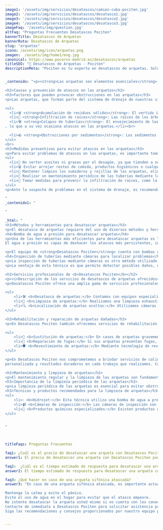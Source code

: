```yaml
---
image1: '/assets/img/servicios/desatascos/camion-cuba-pociten.jpg'
image2: '/assets/img/servicios/desatascos/desatasco1.jpg'
image3: '/assets/img/servicios/desatascos/desatasco2.jpg'
image4: '/assets/img/servicios/desatascos/desatasco3.jpg'
imageFaq: '/assets/img/question.jpg'
altFaq: "Preguntas Frecuentes Desatascos Pociten"
bannerTitle: Desatascos de Arquetas
bannerRuta: Desatascos de Arquetas
slug: "arquetas"
icono: /assets/img/icon/arquetas.png
imagen:  /assets/img/home1/eng.jpg
canonical: https://www.poceros-madrid.es/desatascos/arquetas
titleSEO: "🌟 Desatascos de Arquetas - Pociten"
descriptionMeta: "Pociten es tu experto en desatascos de arquetas. Solucionamos problemas de forma rápida y eficiente. Llámanos al 647 37 67 82 📱."


_contenido: "<p><strong>Las arquetas son elementos esenciales</strong> en el sistema de drenaje de una vivienda. En esta página podrás ver <em>las causas y métodos para prevenir atascos en las arquetas</em>, así como los servicios profesionales ofrecidos por <strong>Desatascos Pociten</strong>.<br> También aprenderemos sobre la importancia del mantenimiento y limpieza regular de las arquetas. Además, proporcionaremos respuestas a preguntas frecuentes, como el precio y tiempo de respuesta para desatascar una arqueta, y qué hacer en caso de una arqueta sifónica obstruida. <em>Mantener nuestras arquetas en buen estado es crucial</em> para asegurar un sistema de drenaje eficiente.</p>

<h2>Causas y prevención de atascos en las arquetas</h2>
<h3>Factores que pueden provocar obstrucciones en las arquetas</h3>
<p>Las arquetas, que forman parte del sistema de drenaje de nuestras viviendas, pueden sufrir obstrucciones debido a diversos factores. Algunas de las causas más comunes de los atascos en las arquetas son:</p>

<ul>
  <li>🗑️ <strong>Acumulación de residuos sólidos</strong>: El vertido incorrecto de aceites, grasas, restos de comida, papel higiénico u otros objetos sólidos puede provocar la acumulación de residuos en las arquetas, dificultando el flujo normal del agua.</li><br>
  <li>🌿 <strong>Infiltración de raíces</strong>: Las raíces de los árboles cercanos pueden infiltrarse en las tuberías de drenaje y, con el tiempo, obstruir las arquetas. Este problema suele ser más común en zonas con vegetación abundante.</li><br>
  <li>🛠️ <strong>Colapso de tuberías</strong>: El envejecimiento de las tuberías o la instalación defectuosa pueden provocar el colapso de las mismas
, lo que a su vez ocasiona atascos en las arquetas.</li><br>

  <li>🪨 <strong>Obstrucciones por sedimentos</strong>: Los sedimentos como arena, tierra o pequeñas piedras pueden acumularse en las tuberías y llegar hasta las arquetas, causando bloqueos en el sistema de drenaje.</li>
</ul>
<br>
<h3>Medidas preventivas para evitar atascos en las arquetas</h3>
<p>Para evitar problemas de atascos en las arquetas, es importante tomar medidas preventivas que ayuden a mantener el sistema de drenaje en buen estado. Algunas de las medidas que se pueden tomar son las siguientes:</p>
<ul>
  <li>🚫 No verter aceites ni grasas por el desagüe, ya que tienden a solidificarse y obstruir las tuberías.</li><br>
  <li>🗑️ Evitar arrojar restos de comida, productos higiénicos o cualquier objeto sólido por el desagüe, depositándolos en el contenedor de basura correspondiente.</li><br>
  <li>🧹 Mantener limpios los sumideros y rejillas de las arquetas, eliminando cualquier residuo que pueda acumularse y obstruir el flujo del agua.</li><br>
  <li>🛁 Realizar un mantenimiento periódico de las tuberías mediante la limpieza y desinfección de las mismas, evitando la acumulación de sedimentos.</li><br>
  <li>🌳 Tomar medidas para prevenir la infiltración de raíces, como la instalación de barreras físicas o la poda de árboles y arbustos cercanos a las tuberías.</li><br>
</ul>
<p>Ante la sospecha de problemas en el sistema de drenaje, es recomendable contar con los servicios profesionales de <strong>Desatascos Pociten</strong> para realizar inspecciones periódicas y resolver cualquier incidencia de manera eficiente.</p>

"
_contenido1: "

"

_html: "
<h3>Métodos y herramientas para desatascar arquetas</h3>
<p>El desatasco de arquetas requiere del uso de diversos métodos y herramientas especializadas para poder resolver eficazmente los problemas de obstrucción. A continuación, se presentan dos técnicas ampliamente utilizadas por <strong>Desatascos Pociten</strong> para desatascar arquetas: la bomba de agua a presión y la inspección de tuberías mediante cámaras.</p>
<h4>Bomba de agua a presión para desatascar arquetas</h4>
<p>Una de las herramientas más eficientes para desatascar arquetas es la bomba de agua a presión. Este dispositivo utiliza una corriente de agua a alta presión para desalojar y eliminar los residuos y obstrucciones presentes en las arquetas.
El agua a presión es capaz de deshacer los atascos más persistentes, incluso en casos de acumulación de sedimentos o residuos más sólidos.</p>

<p>El equipo de <strong>Desatascos Pociten</strong> cuenta con bombas de agua a presión de última generación, capaces de generar la fuerza necesaria para desbloquear cualquier tipo de obstrucción en las arquetas. Los profesionales capacitados de la empresa utilizan estas bombas con precisión, estableciendo la presión adecuada y dirigiendo el chorro de agua hacia la zona afectada, garantizando así la máxima eficacia en el desatasco de arquetas.</p>
<h4>Inspección de tuberías mediante cámaras para localizar problemas</h4>
<p>La inspección de tuberías mediante cámaras es otro método utilizado por <strong>Desatascos Pociten</strong> para identificar y localizar problemas en las arquetas de manera precisa. Este procedimiento consiste en introducir una cámara de video especializada en las tuberías y arquetas, permitiendo a los profesionales de la empresa visualizar el estado interior de las mismas en tiempo real.</p>
<p>La ventaja de esta técnica es que permite detectar posibles daños, obstrucciones o desgaste en las arquetas, incluso en zonas de difícil acceso. Gracias a la transmisión en directo de las imágenes captadas, los expertos de Desatascos Pociten pueden evaluar la situación y determinar la mejor estrategia para resolver el problema de manera rápida y eficiente.</p>

<h2>Servicios profesionales de <b>Desatascos Pociten</b></h2>
<p><i>Descripción de los servicios de desatascos de arquetas ofrecidos</i></p>
<p>Desatascos Pociten ofrece una amplia gama de servicios profesionales de desatascos de arquetas para resolver eficientemente cualquier obstrucción en su sistema de drenaje. Nuestro equipo de expertos altamente capacitados utiliza herramientas y tecnología modernas para garantizar resultados de calidad y satisfacción del cliente.</p>

<ul>
    <li>🛠️ <b>Desatasco de arquetas:</b> Contamos con equipos especializados para eliminar cualquier tipo de obstrucción en las arquetas, ya sea causada por residuos sólidos, acumulación de sedimentos o raíces de árboles.</li><br>
    <li>🧼 <b>Limpieza de arquetas:</b> Realizamos una limpieza exhaustiva de las arquetas para eliminar todo tipo de suciedad y sedimentos, asegurando un flujo adecuado de agua y previniendo problemas futuros.</li><br>
    <li>🔍 <b>Localización de arquetas ocultas:</b> Utilizamos cámaras de inspección de última generación para localizar arquetas que estén ocultas bajo tierra o estructuras, lo que facilita su mantenimiento y reparación.</li><br>
</ul>

<h3>Rehabilitación y reparación de arquetas dañadas</h3>
<p>En Desatascos Pociten también ofrecemos servicios de rehabilitación y reparación de arquetas dañadas. Nuestros especialistas evaluarán el estado de sus arquetas y determinarán la mejor solución para restaurar su funcionamiento óptimo.</p>

<ul>
    <li>🔄 <b>Sustitución de arquetas:</b> En casos de arquetas gravemente dañadas o deterioradas, llevamos a cabo su sustitución completa para garantizar un sistema de drenaje eficiente y seguro.</li><br>
    <li>🔧 <b>Reparación de fugas:</b> Si sus arquetas presentan fugas, nuestro equipo realizará las reparaciones necesarias para prevenir filtraciones y evitar daños mayores.</li><br>
    <li>🛡️ <b>Revestimiento de arquetas:</b> Mediante tecnología de revestimiento especializado, podemos restaurar la estructura de las arquetas sin necesidad de una sustitución completa, lo que resulta en ahorro de tiempo y costos para nuestros clientes.</li><br>
</ul>

<p>En Desatascos Pociten nos comprometemos a brindar servicios de calidad, atención
personalizada y resultados duraderos en cada trabajo que realizamos. Confíe en nuestros profesionales para solucionar cualquier problema de desatascos y reparación de arquetas de manera rápida y eficiente.</p>

<h2>Mantenimiento y limpieza de arquetas</h2>
<p>El mantenimiento regular y la limpieza de las arquetas son fundamentales para asegurar el correcto funcionamiento del sistema de drenaje. Una adecuada limpieza periódica evita la acumulación de residuos que pueden obstruir las tuberías y provocar atascos. Además, contribuye a mantener la calidad del agua y prevenir posibles olores desagradables en el entorno.</p>
<h3>Importancia de la limpieza periódica de las arquetas</h3>
<p>La limpieza periódica de las arquetas es esencial para evitar obstrucciones y problemas graves en el sistema de drenaje. La acumulación de restos orgánicos, hojas, papel u otros materiales en las arquetas puede causar bloqueos en las tuberías, lo que aumenta el riesgo de inundaciones y daños en las instalaciones. Además, estas obstrucciones pueden afectar negativamente la calidad del agua y favorecer la proliferación de bacterias y malos olores.</p>
<h3>Técnicas y productos recomendados para la limpieza de arquetas</h3>
<ul>
    <li>💧 <b>Hidrojet:</b> Esta técnica utiliza una bomba de agua a presión para eliminar los residuos acumulados en las arquetas. El agua a alta presión descompone y arrastra los sedimentos, limpiando eficazmente las tuberías y evitando atascos.</li><br>
    <li>📹 <b>Cámaras de inspección:</b> Las cámaras de inspección son utilizadas para localizar y evaluar posibles problemas en las tuberías y arquetas. Mediante la visualización en tiempo real, se pueden identificar obstrucciones o daños en las arquetas y tomar las medidas necesarias para su limpieza o reparación.</li><br>
    <li>🧪 <b>Productos químicos especializados:</b> Existen productos químicos diseñados específicamente para la limpieza de arquetas. Estos productos ayudan a disolver las obstrucciones y eliminar olores desagradables. Sin embargo, es importante utilizarlos con precaución y seguir las instrucciones del fabricante para evitar daños a las tuberías y al medio ambiente.</li><br>
</ul>

	    
"



titleFaqs: Preguntas Frecuentes

faq1: ¿Cuál es el precio de desatascar una arqueta con Desatascos Pociten?
answer1: El precio de desatascar una arqueta con Desatascos Pociten puede variar dependiendo de varios factores. La complejidad del trabajo, la ubicación de la arqueta y la gravedad del atasco son algunos de los elementos que se tienen en cuenta para determinar el precio. Para obtener un presupuesto personalizado, se recomienda contactar directamente con Desatascos Pociten para evaluar la situación y proporcionar un precio justo y competitivo.

faq2:  ¿Cuál es el tiempo estimado de respuesta para desatascar una arqueta?
answer2: El tiempo estimado de respuesta para desatascar una arqueta con Desatascos Pociten puede variar según la disponibilidad de los técnicos y la urgencia de la situación. Sin embargo, nos esforzamos por ofrecer un servicio rápido y eficiente. En la mayoría de los casos, podemos programar una visita en un plazo de 24 a 48 horas. Si la situación es urgente, le recomendamos que nos contacte de inmediato para que podamos brindarle la ayuda necesaria en el menor tiempo posible.

faq3: ¿Qué hacer en caso de una arqueta sifónica atascada?
answer3: "En caso de una arqueta sifónica atascada, es importante actuar con prontitud para evitar daños y problemas mayores en el sistema de drenaje. Le recomendamos seguir estos pasos:

Mantenga la calma y evite el pánico.
Evite el uso de agua en el hogar para evitar que el atasco empeore.
No intente desatascar la arqueta usted mismo si no cuenta con los conocimientos y las herramientas adecuadas.
Contacte de inmediato a Desatascos Pociten para solicitar asistencia profesional. Nuestros técnicos expertos evaluarán la situación y realizarán las acciones necesarias para desatascar la arqueta de manera segura y eficiente.
Siga las recomendaciones y consejos proporcionados por nuestro equipo para prevenir futuros atascos y mantener el sistema de drenaje en buen estado."


---
```

